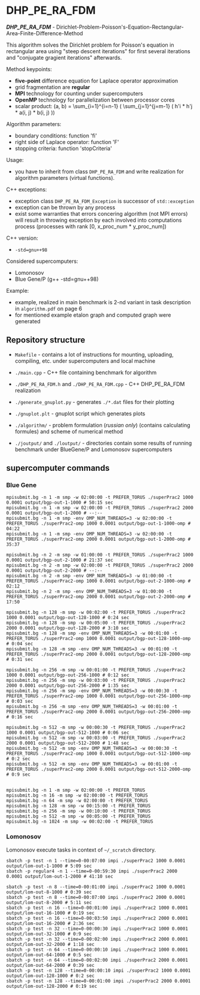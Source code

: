 # DHP_PE_RA_FDM

***DHP_PE_RA_FDM*** - Dirichlet-Problem-Poisson's-Equation-Rectangular-Area-Finite-Difference-Method

This algorithm solves the Dirichlet problem for Poisson's equation in rectangular area using "steep descent iterations" for first several iterations and "conjugate gragient iterations" afterwards.

Method keypoints:

- **five-point** difference equation for Laplace operator approximation
- grid fragmentation are **regular**
- **MPI** technology for counting under supercomputers
- **OpenMP** technology for parallelization between processor cores
- scalar product: (a, b) = \sum_{i=1}^{i=n-1} ( \sum_{j=1}^{j=m-1} ( h'i * h'j * a(i, j) * b(i, j) ))

Algorithm parameters:

- boundary conditions: function 'fi'
- right side of Laplace operator: function 'F'
- stopping criteria: function 'stopCriteria'

Usage:

- you have to inherit from class `DHP_PE_RA_FDM` and write realization for algorithm parameters (virtual functions).

C++ exceptions:

- exception class `DHP_PE_RA_FDM_Exception` is successor of `std::exception`
- exception can be thrown by any process
- exist some warranties that errors concering algorithm (not MPI errors) will result in throwing exception by each involved into computations process (processes with rank [0, x_proc_num * y_proc_num])

C++ version:

- `-std=gnu++98`

Considered supercomputers:

- Lomonosov
- Blue Gene/P (g++ -std=gnu++98)

Example:

- example, realized in main benchmark is 2-nd variant in task description in `algorithm.pdf` on page 6
- for mentioned example etalon graph and computed graph were generated

## Repository structure

- `Makefile` - contains a lot of instructions for mounting, uploading, compiling, etc. under supercomputers and local machine

- `./main.cpp` - C++ file containing benchmark for algorithm
- `./DHP_PE_RA_FDM.h` and `./DHP_PE_RA_FDM.cpp` - C++ DHP_PE_RA_FDM realization

- `./generate_gnuplot.py` - generates `./*.dat` files for their plotting
- `./gnuplot.plt` - gnuplot script which generates plots

- `./algorithm/` - problem formulation (*russian only*) (contains calculating formules) and scheme of numerical method
- `./joutput/` and `./loutput/` - directories contain some results of running benchmark under BlueGene/P and Lomonosov supercomputers

## supercomputer commands

### Blue Gene

```
mpisubmit.bg -n 1 -m smp -w 02:00:00 -t PREFER_TORUS ./superPrac2 1000 0.0001 output/bgp-out-1-1000 # 50:15 sec
mpisubmit.bg -n 1 -m smp -w 02:00:00 -t PREFER_TORUS ./superPrac2 2000 0.0001 output/bgp-out-1-2000 # --:--
mpisubmit.bg -n 1 -m smp -env OMP_NUM_THREADS=3 -w 02:00:00 -t PREFER_TORUS ./superPrac2-omp 1000 0.0001 output/bgp-out-1-1000-omp # 04:22
mpisubmit.bg -n 1 -m smp -env OMP_NUM_THREADS=3 -w 02:00:00 -t PREFER_TORUS ./superPrac2-omp 2000 0.0001 output/bgp-out-1-2000-omp # 35:37

mpisubmit.bg -n 2 -m smp -w 01:00:00 -t PREFER_TORUS ./superPrac2 1000 0.0001 output/bgp-out-2-1000 # 21:37 sec
mpisubmit.bg -n 2 -m smp -w 02:00:00 -t PREFER_TORUS ./superPrac2 2000 0.0001 output/bgp-out-2-2000 # --:--
mpisubmit.bg -n 2 -m smp -env OMP_NUM_THREADS=3 -w 01:00:00 -t PREFER_TORUS ./superPrac2-omp 1000 0.0001 output/bgp-out-2-1000-omp # 02:12
mpisubmit.bg -n 2 -m smp -env OMP_NUM_THREADS=3 -w 01:00:00 -t PREFER_TORUS ./superPrac2-omp 2000 0.0001 output/bgp-out-2-2000-omp # 17:50

mpisubmit.bg -n 128 -m smp -w 00:02:00 -t PREFER_TORUS ./superPrac2 1000 0.0001 output/bgp-out-128-1000 # 0:24 sec
mpisubmit.bg -n 128 -m smp -w 00:05:00 -t PREFER_TORUS ./superPrac2 2000 0.0001 output/bgp-out-128-2000 # 3:10 sec
mpisubmit.bg -n 128 -m smp -env OMP_NUM_THREADS=3 -w 00:01:00 -t PREFER_TORUS ./superPrac2-omp 1000 0.0001 output/bgp-out-128-1000-omp # 0:04 sec
mpisubmit.bg -n 128 -m smp -env OMP_NUM_THREADS=3 -w 00:01:00 -t PREFER_TORUS ./superPrac2-omp 2000 0.0001 output/bgp-out-128-2000-omp # 0:31 sec

mpisubmit.bg -n 256 -m smp -w 00:01:00 -t PREFER_TORUS ./superPrac2 1000 0.0001 output/bgp-out-256-1000 # 0:12 sec
mpisubmit.bg -n 256 -m smp -w 00:03:00 -t PREFER_TORUS ./superPrac2 2000 0.0001 output/bgp-out-256-2000 # 1:35 sec
mpisubmit.bg -n 256 -m smp -env OMP_NUM_THREADS=3 -w 00:00:30 -t PREFER_TORUS ./superPrac2-omp 1000 0.0001 output/bgp-out-256-1000-omp # 0:03 sec
mpisubmit.bg -n 256 -m smp -env OMP_NUM_THREADS=3 -w 00:01:00 -t PREFER_TORUS ./superPrac2-omp 2000 0.0001 output/bgp-out-256-2000-omp # 0:16 sec

mpisubmit.bg -n 512 -m smp -w 00:00:30 -t PREFER_TORUS ./superPrac2 1000 0.0001 output/bgp-out-512-1000 # 0:06 sec
mpisubmit.bg -n 512 -m smp -w 00:03:00 -t PREFER_TORUS ./superPrac2 2000 0.0001 output/bgp-out-512-2000 # 1:48 sec
mpisubmit.bg -n 512 -m smp -env OMP_NUM_THREADS=3 -w 00:00:30 -t PREFER_TORUS ./superPrac2-omp 1000 0.0001 output/bgp-out-512-1000-omp # 0:2 sec
mpisubmit.bg -n 512 -m smp -env OMP_NUM_THREADS=3 -w 00:01:00 -t PREFER_TORUS ./superPrac2-omp 2000 0.0001 output/bgp-out-512-2000-omp # 0:9 sec


mpisubmit.bg -n 1 -m smp -w 02:00:00 -t PREFER_TORUS
mpisubmit.bg -n 16 -m smp -w 02:00:00 -t PREFER_TORUS
mpisubmit.bg -n 64 -m smp -w 02:00:00 -t PREFER_TORUS
mpisubmit.bg -n 128 -m smp -w 00:15:00 -t PREFER_TORUS
mpisubmit.bg -n 256 -m smp -w 00:10:00 -t PREFER_TORUS
mpisubmit.bg -n 512 -m smp -w 00:05:00 -t PREFER_TORUS
mpisubmit.bg -n 1024 -m smp -w 00:02:00 -t PREFER_TORUS
```

### Lomonosov

Lomonosov execute tasks in context of `~/_scratch` directory.

```
sbatch -p test -n 1 --time=0-00:07:00 impi ./superPrac2 1000 0.0001 output/lom-out-1-1000 # 5:09 sec
sbatch -p regular4 -n 1 --time=0-00:59:30 impi ./superPrac2 2000 0.0001 output/lom-out-1-2000 # 41:10 sec

sbatch -p test -n 8 --time=0-00:01:00 impi ./superPrac2 1000 0.0001 output/lom-out-8-1000 # 0:39 sec
sbatch -p test -n 8 --time=0-00:07:00 impi ./superPrac2 2000 0.0001 output/lom-out-8-2000 # 5:11 sec
sbatch -p test -n 16 --time=0-00:01:00 impi ./superPrac2 1000 0.0001 output/lom-out-16-1000 # 0:19 sec
sbatch -p test -n 16 --time=0-00:03:50 impi ./superPrac2 2000 0.0001 output/lom-out-16-2000 # 2:36 sec
sbatch -p test -n 32 --time=0-00:00:30 impi ./superPrac2 1000 0.0001 output/lom-out-32-1000 # 0:9 sec
sbatch -p test -n 32 --time=0-00:02:00 impi ./superPrac2 2000 0.0001 output/lom-out-32-2000 # 1:18 sec
sbatch -p test -n 64 --time=0-00:00:10 impi ./superPrac2 1000 0.0001 output/lom-out-64-1000 # 0:5 sec
sbatch -p test -n 64 --time=0-00:02:00 impi ./superPrac2 2000 0.0001 output/lom-out-64-2000 # 0:39 sec
sbatch -p test -n 128 --time=0-00:00:10 impi ./superPrac2 1000 0.0001 output/lom-out-128-1000 # 0:2 sec
sbatch -p test -n 128 --time=0-00:01:00 impi ./superPrac2 2000 0.0001 output/lom-out-128-2000 # 0:19 sec
```
